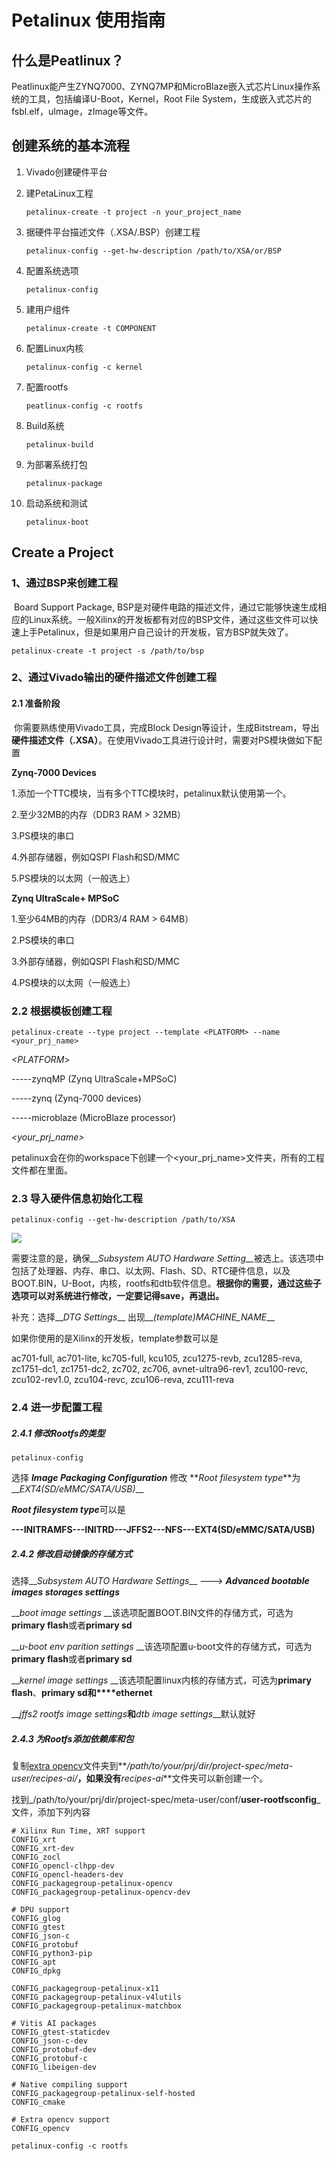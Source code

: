 # Petalinux 使用指南

## 什么是Peatlinux？

​	Peatlinux能产生ZYNQ7000、ZYNQ7MP和MicroBlaze嵌入式芯片Linux操作系统的工具，包括编译U-Boot，Kernel，Root File System，生成嵌入式芯片的fsbl.elf，uImage，zImage等文件。

## 创建系统的基本流程

1. Vivado创建硬件平台

2. 建PetaLinux工程

   `petalinux-create -t project -n your_project_name`

3. 据硬件平台描述文件（.XSA/.BSP）创建工程

   `petalinux-config --get-hw-description /path/to/XSA/or/BSP`

4. 配置系统选项

   `petalinux-config`

5. 建用户组件

   `petalinux-create -t COMPONENT`

6. 配置Linux内核

   `petalinux-config -c kernel`

7. 配置rootfs

   `peatlinux-config -c rootfs`

8. Build系统

   `petalinux-build`

9. 为部署系统打包

   `petalinux-package`

10. 启动系统和测试

    `petalinux-boot`

## Create a Project

### 1、通过BSP来创建工程

​	Board Support Package, BSP是对硬件电路的描述文件，通过它能够快速生成相应的Linux系统。一般Xilinx的开发板都有对应的BSP文件，通过这些文件可以快速上手Petalinux，但是如果用户自己设计的开发板，官方BSP就失效了。

`petalinux-create -t project -s /path/to/bsp`

### 2、通过Vivado输出的硬件描述文件创建工程

#### 2.1 准备阶段

​	你需要熟练使用Vivado工具，完成Block Design等设计，生成Bitstream，导出**硬件描述文件（.XSA）**。在使用Vivado工具进行设计时，需要对PS模块做如下配置

__Zynq-7000 Devices__

1.添加一个TTC模块，当有多个TTC模块时，petalinux默认使用第一个。

2.至少32MB的内存（DDR3 RAM > 32MB）

3.PS模块的串口

4.外部存储器，例如QSPI Flash和SD/MMC

5.PS模块的以太网（一般选上）

__Zynq UltraScale+ MPSoC__

1.至少64MB的内存（DDR3/4 RAM > 64MB）

2.PS模块的串口

3.外部存储器，例如QSPI Flash和SD/MMC

4.PS模块的以太网（一般选上）

### 2.2 根据模板创建工程

`petalinux-create --type project --template <PLATFORM> --name <your_prj_name>`

*<PLATFORM*> 

-----zynqMP (Zynq UltraScale+MPSoC)

-----zynq (Zynq-7000 devices)

-----microblaze (MicroBlaze processor)

*<your_prj_name>*

petalinux会在你的workspace下创建一个<your_prj_name>文件夹，所有的工程文件都在里面。

### 2.3 导入硬件信息初始化工程

`petalinux-config --get-hw-description /path/to/XSA`

![](C:\Users\Jason\Desktop\dpu_zedboard\petalinux_guide_image\config.png)

需要注意的是，确保__*Subsystem AUTO Hardware Setting*__被选上。该选项中包括了处理器、内存、串口、以太网、Flash、SD、RTC硬件信息，以及BOOT.BIN，U-Boot，内核，rootfs和dtb软件信息。**根据你的需要，通过这些子选项可以对系统进行修改，一定要记得save，再退出。**

补充：选择__*DTG Settings*__ 出现__*(template)MACHINE_NAME*__

如果你使用的是Xilinx的开发板，template参数可以是

ac701-full, ac701-lite, kc705-full, kcu105, zcu1275-revb,
zcu1285-reva, zc1751-dc1, zc1751-dc2, zc702, zc706, avnet-ultra96-rev1, zcu100-revc,
zcu102-rev1.0, zcu104-revc, zcu106-reva, zcu111-reva

### 2.4 进一步配置工程

##### 2.4.1 修改Rootfs的类型

`petalinux-config`

选择 __*Image Packaging Configuration*__ 修改 **_Root filesystem type_**为__*EXT4(SD/eMMC/SATA/USB)*__

 ***Root filesystem type***可以是

**---INITRAMFS---INITRD---JFFS2---NFS---EXT4(SD/eMMC/SATA/USB)**

##### 2.4.2 修改启动镜像的存储方式

选择__*Subsystem AUTO Hardware Settings*__    ---> __*Advanced bootable images storages settings*__

__*boot image settings* __该选项配置BOOT.BIN文件的存储方式，可选为**primary flash**或者**primary sd**

__*u-boot env parition settings* __该选项配置u-boot文件的存储方式，可选为**primary flash**或者**primary sd**

__*kernel image settings* __该选项配置linux内核的存储方式，可选为**primary flash**、**primary sd和****ethernet**

__*jffs2 rootfs image settings*__和__*dtb image settings*__默认就好

##### 2.4.3 为Rootfs添加依赖库和包

复制[extra opencv][1]文件夹到**_/path/to/your/prj/dir/project-spec/meta-user/recipes-ai/_**，如果没有**_recipes-ai_**文件夹可以新创建一个。

找到_/path/to/your/prj/dir/project-spec/meta-user/conf/**user-rootfsconfig**_文件，添加下列内容

```
# Xilinx Run Time, XRT support
CONFIG_xrt
CONFIG_xrt-dev
CONFIG_zocl
CONFIG_opencl-clhpp-dev
CONFIG_opencl-headers-dev
CONFIG_packagegroup-petalinux-opencv
CONFIG_packagegroup-petalinux-opencv-dev

# DPU support
CONFIG_glog
CONFIG_gtest
CONFIG_json-c
CONFIG_protobuf
CONFIG_python3-pip
CONFIG_apt
CONFIG_dpkg

CONFIG_packagegroup-petalinux-x11
CONFIG_packagegroup-petalinux-v4lutils
CONFIG_packagegroup-petalinux-matchbox

# Vitis AI packages
CONFIG_gtest-staticdev
CONFIG_json-c-dev
CONFIG_protobuf-dev
CONFIG_protobuf-c
CONFIG_libeigen-dev

# Native compiling support
CONFIG_packagegroup-petalinux-self-hosted
CONFIG_cmake

# Extra opencv support
CONFIG_opencv
```

`petalinux-config -c rootfs`





[1]:https://github.com/Jaso0n/vitis_ai_custom_platform_flow/tree/master/ref_files/opencv